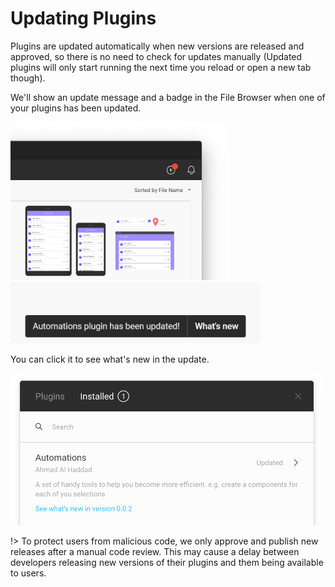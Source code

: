 # Updating Plugins

Plugins are updated automatically when new versions are released and approved, so there is no need to check for updates manually (Updated plugins will only start running the next time you reload or open a new tab though).

We'll show an update message and a badge in the File Browser when one of your plugins has been updated.

<img src="images/updates.png" width="350">

<img src="images/updateToast.jpg" width="400">

You can click it to see what's new in the update.

<img src="images/whatsnew.png" width="500">

!> To protect users from malicious code, we only approve and publish new releases after a manual code review. This may cause a delay between developers releasing new versions of their plugins and them being available to users.
